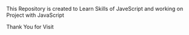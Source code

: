 This Repository is created to Learn Skills of JaveScript and working on Project with JavaScript 

Thank You for Visit